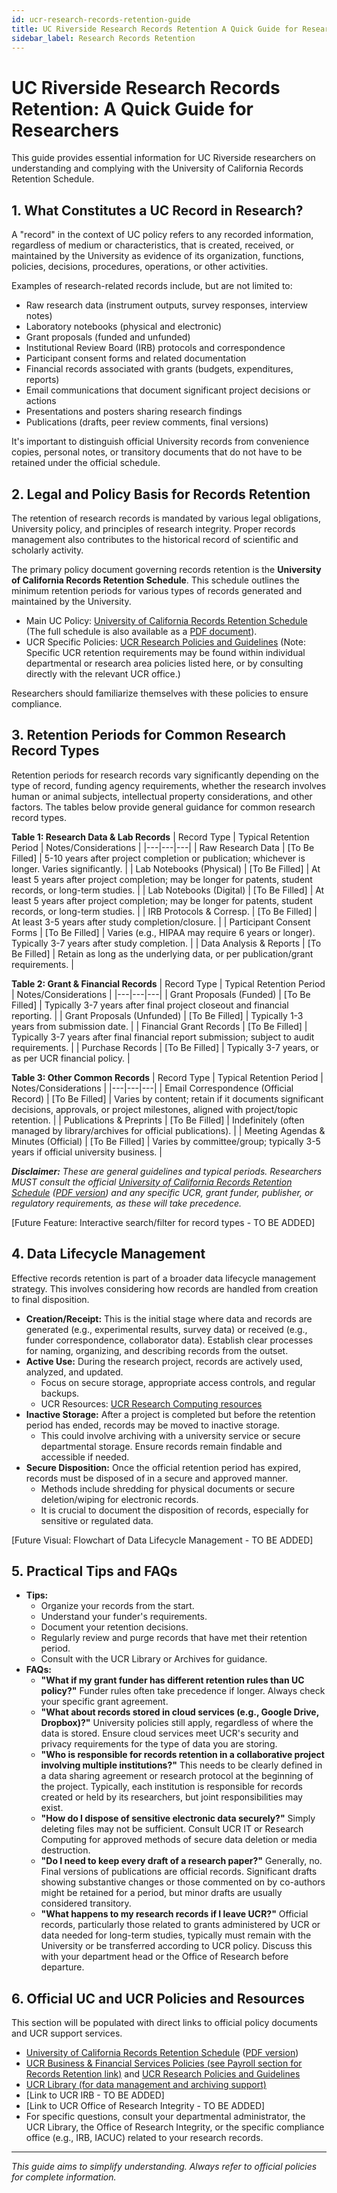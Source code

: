```yaml
---
id: ucr-research-records-retention-guide
title: UC Riverside Research Records Retention A Quick Guide for Researchers
sidebar_label: Research Records Retention
---
```


# UC Riverside Research Records Retention: A Quick Guide for Researchers

This guide provides essential information for UC Riverside researchers on understanding and complying with the University of California Records Retention Schedule.

## 1. What Constitutes a UC Record in Research?

A "record" in the context of UC policy refers to any recorded information, regardless of medium or characteristics, that is created, received, or maintained by the University as evidence of its organization, functions, policies, decisions, procedures, operations, or other activities.

Examples of research-related records include, but are not limited to:
* Raw research data (instrument outputs, survey responses, interview notes)
* Laboratory notebooks (physical and electronic)
* Grant proposals (funded and unfunded)
* Institutional Review Board (IRB) protocols and correspondence
* Participant consent forms and related documentation
* Financial records associated with grants (budgets, expenditures, reports)
* Email communications that document significant project decisions or actions
* Presentations and posters sharing research findings
* Publications (drafts, peer review comments, final versions)

It's important to distinguish official University records from convenience copies, personal notes, or transitory documents that do not have to be retained under the official schedule.

## 2. Legal and Policy Basis for Records Retention

The retention of research records is mandated by various legal obligations, University policy, and principles of research integrity. Proper records management also contributes to the historical record of scientific and scholarly activity.

The primary policy document governing records retention is the **University of California Records Retention Schedule**. This schedule outlines the minimum retention periods for various types of records generated and maintained by the University.

* Main UC Policy: [University of California Records Retention Schedule](http://www.ucop.edu/recordsretention/) (The full schedule is also available as a [PDF document](https://recordsretention.ucop.edu/files/documents/uc-records-retention-schedule.pdf)).
* UCR Specific Policies: [UCR Research Policies and Guidelines](https://research.ucr.edu/policies) (Note: Specific UCR retention requirements may be found within individual departmental or research area policies listed here, or by consulting directly with the relevant UCR office.)

Researchers should familiarize themselves with these policies to ensure compliance.

## 3. Retention Periods for Common Research Record Types

Retention periods for research records vary significantly depending on the type of record, funding agency requirements, whether the research involves human or animal subjects, intellectual property considerations, and other factors. The tables below provide general guidance for common research record types.

**Table 1: Research Data & Lab Records**
| Record Type | Typical Retention Period | Notes/Considerations |
|---|---|---|
| Raw Research Data | [To Be Filled] | 5-10 years after project completion or publication; whichever is longer. Varies significantly. |
| Lab Notebooks (Physical) | [To Be Filled] | At least 5 years after project completion; may be longer for patents, student records, or long-term studies. |
| Lab Notebooks (Digital) | [To Be Filled] | At least 5 years after project completion; may be longer for patents, student records, or long-term studies. |
| IRB Protocols & Corresp. | [To Be Filled] | At least 3-5 years after study completion/closure. |
| Participant Consent Forms | [To Be Filled] | Varies (e.g., HIPAA may require 6 years or longer). Typically 3-7 years after study completion. |
| Data Analysis & Reports | [To Be Filled] | Retain as long as the underlying data, or per publication/grant requirements. |

**Table 2: Grant & Financial Records**
| Record Type | Typical Retention Period | Notes/Considerations |
|---|---|---|
| Grant Proposals (Funded) | [To Be Filled] | Typically 3-7 years after final project closeout and financial reporting. |
| Grant Proposals (Unfunded) | [To Be Filled] | Typically 1-3 years from submission date. |
| Financial Grant Records | [To Be Filled] | Typically 3-7 years after final financial report submission; subject to audit requirements. |
| Purchase Records | [To Be Filled] | Typically 3-7 years, or as per UCR financial policy. |

**Table 3: Other Common Records**
| Record Type | Typical Retention Period | Notes/Considerations |
|---|---|---|
| Email Correspondence (Official Record) | [To Be Filled] | Varies by content; retain if it documents significant decisions, approvals, or project milestones, aligned with project/topic retention. |
| Publications & Preprints | [To Be Filled] | Indefinitely (often managed by library/archives for official publications). |
| Meeting Agendas & Minutes (Official) | [To Be Filled] | Varies by committee/group; typically 3-5 years if official university business. |

***Disclaimer:** These are general guidelines and typical periods. Researchers MUST consult the official [University of California Records Retention Schedule](http://www.ucop.edu/recordsretention/) ([PDF version](https://recordsretention.ucop.edu/files/documents/uc-records-retention-schedule.pdf)) and any specific UCR, grant funder, publisher, or regulatory requirements, as these will take precedence.*

[Future Feature: Interactive search/filter for record types - TO BE ADDED]

## 4. Data Lifecycle Management

Effective records retention is part of a broader data lifecycle management strategy. This involves considering how records are handled from creation to final disposition.

* **Creation/Receipt:** This is the initial stage where data and records are generated (e.g., experimental results, survey data) or received (e.g., funder correspondence, collaborator data). Establish clear processes for naming, organizing, and describing records from the outset.
* **Active Use:** During the research project, records are actively used, analyzed, and updated.
    * Focus on secure storage, appropriate access controls, and regular backups.
    * UCR Resources: [UCR Research Computing resources](../README.md)
* **Inactive Storage:** After a project is completed but before the retention period has ended, records may be moved to inactive storage.
    * This could involve archiving with a university service or secure departmental storage. Ensure records remain findable and accessible if needed.
* **Secure Disposition:** Once the official retention period has expired, records must be disposed of in a secure and approved manner.
    * Methods include shredding for physical documents or secure deletion/wiping for electronic records.
    * It is crucial to document the disposition of records, especially for sensitive or regulated data.

[Future Visual: Flowchart of Data Lifecycle Management - TO BE ADDED]

## 5. Practical Tips and FAQs

* **Tips:**
    * Organize your records from the start.
    * Understand your funder's requirements.
    * Document your retention decisions.
    * Regularly review and purge records that have met their retention period.
    * Consult with the UCR Library or Archives for guidance.
* **FAQs:**
    * **"What if my grant funder has different retention rules than UC policy?"**
        Funder rules often take precedence if longer. Always check your specific grant agreement.
    * **"What about records stored in cloud services (e.g., Google Drive, Dropbox)?"**
        University policies still apply, regardless of where the data is stored. Ensure cloud services meet UCR's security and privacy requirements for the type of data you are storing.
    * **"Who is responsible for records retention in a collaborative project involving multiple institutions?"**
        This needs to be clearly defined in a data sharing agreement or research protocol at the beginning of the project. Typically, each institution is responsible for records created or held by its researchers, but joint responsibilities may exist.
    * **"How do I dispose of sensitive electronic data securely?"**
        Simply deleting files may not be sufficient. Consult UCR IT or Research Computing for approved methods of secure data deletion or media destruction.
    * **"Do I need to keep every draft of a research paper?"**
        Generally, no. Final versions of publications are official records. Significant drafts showing substantive changes or those commented on by co-authors might be retained for a period, but minor drafts are usually considered transitory.
    * **"What happens to my research records if I leave UCR?"**
        Official records, particularly those related to grants administered by UCR or data needed for long-term studies, typically must remain with the University or be transferred according to UCR policy. Discuss this with your department head or the Office of Research before departure.

## 6. Official UC and UCR Policies and Resources

This section will be populated with direct links to official policy documents and UCR support services.
* [University of California Records Retention Schedule](http://www.ucop.edu/recordsretention/) ([PDF version](https://recordsretention.ucop.edu/files/documents/uc-records-retention-schedule.pdf))
* [UCR Business & Financial Services Policies (see Payroll section for Records Retention link)](https://bfs.ucr.edu/policies-procedures) and [UCR Research Policies and Guidelines](https://research.ucr.edu/policies)
* [UCR Library (for data management and archiving support)](https://library.ucr.edu/)
* [Link to UCR IRB - TO BE ADDED]
* [Link to UCR Office of Research Integrity - TO BE ADDED]
* For specific questions, consult your departmental administrator, the UCR Library, the Office of Research Integrity, or the specific compliance office (e.g., IRB, IACUC) related to your research records.

---
*This guide aims to simplify understanding. Always refer to official policies for complete information.*
